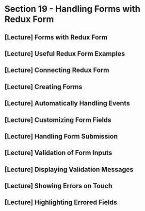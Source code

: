 # Section 19 - Handling Forms with Redux Form

## [Lecture] Forms with Redux Form

## [Lecture] Useful Redux Form Examples

## [Lecture] Connecting Redux Form

## [Lecture] Creating Forms

## [Lecture] Automatically Handling Events

## [Lecture] Customizing Form Fields

## [Lecture] Handling Form Submission

## [Lecture] Validation of Form Inputs

## [Lecture] Displaying Validation Messages

## [Lecture] Showing Errors on Touch

## [Lecture] Highlighting Errored Fields

